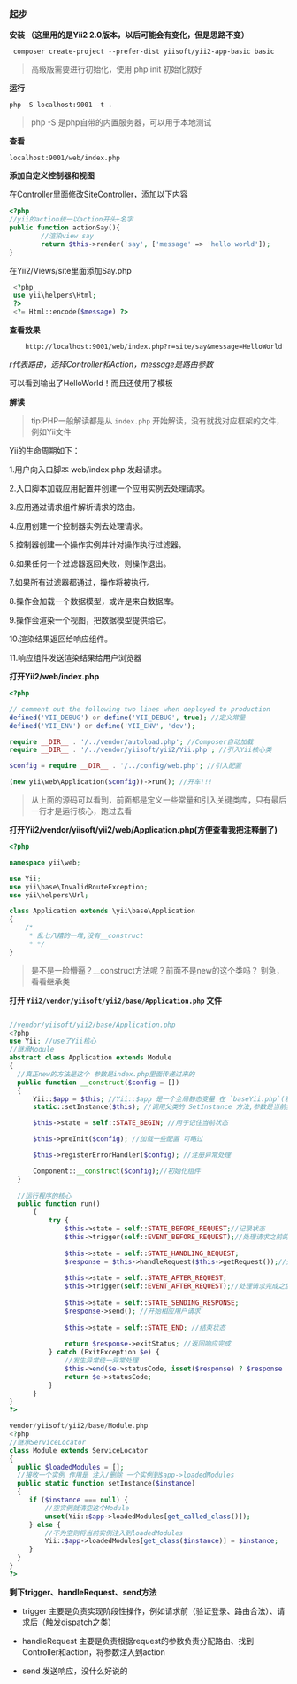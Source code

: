 ### 起步

 **安装 （这里用的是Yii2 2.0版本，以后可能会有变化，但是思路不变）**
 
     composer create-project --prefer-dist yiisoft/yii2-app-basic basic
     
 > 高级版需要进行初始化，使用 php init 初始化就好    
     
 **运行**
 
    php -S localhost:9001 -t .
    
 > php -S 是php自带的内置服务器，可以用于本地测试
 
 **查看**
 
    localhost:9001/web/index.php 
    
 **添加自定义控制器和视图**
 
   在Controller里面修改SiteController，添加以下内容
   
   ```php
   <?php
   //yii的action统一以action开头+名字
   public function actionSay(){
           //渲染view say
           return $this->render('say', ['message' => 'hello world']);
   }   
   ```   
   
   在Yii2/Views/site里面添加Say.php
   
   ```php
    <?php
    use yii\helpers\Html;
    ?>
    <?= Html::encode($message) ?>
   ```   
   
   **查看效果**
   
        http://localhost:9001/web/index.php?r=site/say&message=HelloWorld
   
   *r代表路由，选择Controller和Action，message是路由参数* 
        
   可以看到输出了HelloWorld！而且还使用了模板
   
   **解读**
   
   >tip:PHP一般解读都是从 `index.php` 开始解读，没有就找对应框架的文件，例如Yii文件
   
   Yii的生命周期如下：
   
   1.用户向入口脚本 web/index.php 发起请求。
    
   2.入口脚本加载应用配置并创建一个应用实例去处理请求。 
   
   3.应用通过请求组件解析请求的路由。 
   
   4.应用创建一个控制器实例去处理请求。
    
   5.控制器创建一个操作实例并针对操作执行过滤器。
   
   6.如果任何一个过滤器返回失败，则操作退出。 
   
   7.如果所有过滤器都通过，操作将被执行。 
   
   8.操作会加载一个数据模型，或许是来自数据库。
   
   9.操作会渲染一个视图，把数据模型提供给它。 
   
   10.渲染结果返回给响应组件。 
   
   11.响应组件发送渲染结果给用户浏览器
   
   
   **打开Yii2/web/index.php**
   
   ```php
   <?php
   
   // comment out the following two lines when deployed to production
   defined('YII_DEBUG') or define('YII_DEBUG', true); //定义常量
   defined('YII_ENV') or define('YII_ENV', 'dev');
   
   require __DIR__ . '/../vendor/autoload.php'; //Composer自动加载
   require __DIR__ . '/../vendor/yiisoft/yii2/Yii.php'; //引入Yii核心类
   
   $config = require __DIR__ . '/../config/web.php'; //引入配置
   
   (new yii\web\Application($config))->run(); //开车!!!
   ```
   
   > 从上面的源码可以看到，前面都是定义一些常量和引入关键类库，只有最后一行才是运行核心，跑过去看
   
   **打开Yii2/vendor/yiisoft/yii2/web/Application.php(方便查看我把注释删了)**
   
```php
<?php

namespace yii\web;

use Yii;
use yii\base\InvalidRouteException;
use yii\helpers\Url;

class Application extends \yii\base\Application
{
    /*
     * 乱七八糟的一堆,没有__construct
     * */
}
```

  >是不是一脸懵逼？__construct方法呢？前面不是new的这个类吗？
  别急，看看继承类
  
  **打开 `Yii2/vendor/yiisoft/yii2/base/Application.php` 文件**
   
  ```php
  
//vendor/yiisoft/yii2/base/Application.php  
<?php 
use Yii; //use了Yii核心
//继承Module
abstract class Application extends Module
{
    //真正new的方法是这个 参数是index.php里面传递过来的
    public function __construct($config = [])
    {
        Yii::$app = $this; //Yii::$app 是一个全局静态变量 在 `baseYii.php`(基类) 里面定义， 用于存储当前请求的容器App
        static::setInstance($this); //调用父类的 SetInstance 方法,参数是当前实例

        $this->state = self::STATE_BEGIN; //用于记住当前状态

        $this->preInit($config); //加载一些配置 可略过

        $this->registerErrorHandler($config); //注册异常处理

        Component::__construct($config);//初始化组件
    }
    
    //运行程序的核心
    public function run()
        {
            try {
                $this->state = self::STATE_BEFORE_REQUEST;//记录状态
                $this->trigger(self::EVENT_BEFORE_REQUEST);//处理请求之前的操作
    
                $this->state = self::STATE_HANDLING_REQUEST;
                $response = $this->handleRequest($this->getRequest());//处理请求 找路由、拼接用户参数、分发action
    
                $this->state = self::STATE_AFTER_REQUEST;
                $this->trigger(self::EVENT_AFTER_REQUEST);//处理请求完成之后的操作
    
                $this->state = self::STATE_SENDING_RESPONSE;
                $response->send(); //开始相应用户请求
    
                $this->state = self::STATE_END; //结束状态
    
                return $response->exitStatus; //返回响应完成
            } catch (ExitException $e) {
                //发生异常统一异常处理
                $this->end($e->statusCode, isset($response) ? $response : null);
                return $e->statusCode;
            }
        }
}   
?>

vendor/yiisoft/yii2/base/Module.php
<?php
//继承ServiceLocator
class Module extends ServiceLocator
{
    public $loadedModules = [];
    //接收一个实例 作用是 注入/删除 一个实例到$app->loadedModules
    public static function setInstance($instance)
    {
       if ($instance === null) {
           //空实例就清空这个Module
           unset(Yii::$app->loadedModules[get_called_class()]);
       } else {
           //不为空则将当前实例注入到loadedModules
           Yii::$app->loadedModules[get_class($instance)] = $instance;
       }
    }
}
?>
``` 

  **剩下trigger、handleRequest、send方法**
  
  * trigger 主要是负责实现阶段性操作，例如请求前（验证登录、路由合法）、请求后（触发dispatch之类）
  
  * handleRequest 主要是负责根据request的参数负责分配路由、找到Controller和action，将参数注入到action
  
  * send 发送响应，没什么好说的
   
   
      
    
